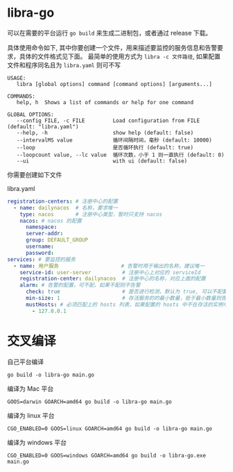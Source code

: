 # libra-go

可以在需要的平台运行 `go build` 来生成二进制包，或者通过 release 下载。

具体使用命令如下, 其中你要创建一个文件，用来描述要监控的服务信息和告警要求，具体的文件格式见下面。
最简单的使用方式为 `libra -c 文件路径`, 如果配置文件和程序同名且为 `libra.yaml` 则可不写

```
USAGE:
   libra [global options] command [command options] [arguments...]

COMMANDS:
   help, h  Shows a list of commands or help for one command

GLOBAL OPTIONS:
   --config FILE, -c FILE         Load configuration from FILE (default: "libra.yaml")
   --help, -h                     show help (default: false)
   --intervalMS value             循环间隔时间，毫秒 (default: 10000)
   --loop                         是否循环执行 (default: true)
   --loopcount value, --lc value  循环次数，小于 1 则一直执行 (default: 0)
   --ui                           with ui (default: false)

```

你需要创建如下文件

libra.yaml

```yaml
registration-centers: # 注册中心的配置
  - name: dailynacos  # 名称，要求唯一
    type: nacos       # 注册中心类型，暂时只支持 nacos
    nacos: # nacos 的配置
      namespace:
      server-addr:
      group: DEFAULT_GROUP
      username:
      password:
services: # 要监控的服务
  - name: 用户服务                    # 告警时用于输出的名称，建议唯一 
    service-id: user-server          # 注册中心上对应的 serviceId 
    registration-center: dailynacos  # 注册中心的名称，对应上面的配置
    alarm: # 告警的配置，可不配，如果不配则不告警
      check: true                    # 是否进行检测，默认为 true, 可以不配置，当为 false 时，则不进行监控
      min-size: 1                    # 存活服务的的最小数量，低于最小数量则告警
      mustHosts: # 必须匹配上的 hosts 列表，如果配置的 hosts 中不在存活的实例中，则告警，可以不配 
        - 127.0.0.1
```

# 交叉编译

自己平台编译

```shell
go build -o libra-go main.go
```

编译为 Mac 平台

```shell
GOOS=darwin GOARCH=amd64 go build -o libra-go main.go
```

编译为 linux 平台

```shell
CGO_ENABLED=0 GOOS=linux GOARCH=amd64 go build -o libra-go main.go
```

编译为 windows 平台

```shell
CGO_ENABLED=0 GOOS=windows GOARCH=amd64 go build -o libra-go.exe main.go
```


